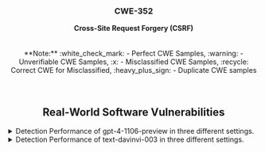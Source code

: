 <p align="center">
  </a>
  <h3 align="center">CWE-352</a></h3>
  <p align="center">
    <b>Cross-Site Request Forgery (CSRF)</b><br><br><br> **Note:** :white_check_mark: - Perfect CWE Samples, :warning: - Unverifiable CWE Samples, :x: - Misclassified CWE Samples, :recycle: Correct CWE for Misclassified, :heavy_plus_sign: - Duplicate CWE samples <br><br><br>
  </p>
</p>
<div align="center">

## Real-World Software Vulnerabilities

</div>

<details>
<summary>Detection Performance of gpt-4-1106-preview in three different settings.</summary><br>


<h3>
    <b>
        <div align="center">
            :x: - Misclassified CWE Samples, :recycle: Correct CWE for Misclassified
        </div>
    </b>
</h3>
  
<div align="center">

|  Sample   |  gpt-4-1106 (No explanation) | gpt-4-1106-CWEtype  | gpt-4-1106 (with explanation)  | gpt-4-1106-CWEtype  | gpt-4-1106 (with explanation and highlighted code segment) | gpt-4-1106-CWEtype |
|-----------|------------------------|---------------------|-----------------------------|---------------------------|-----------------------------------|-------------------|
|  :x: CWE352-1540 [:recycle: CWE-352, CWE-79]  |  Yes  |  **CWE-79 (80%)**   |  Yes  |  **CWE-79 (90%)**, CWE-200 (80%), CWE-120 (60%), CWE-306 (70%)                              |  Yes  |  **CWE-79 (90%)**; code:Don't Know  |
|  :x: CWE352-1580 [:recycle: CWE-352, CWE-319]  |  Yes  |  **CWE-319 (90%)**  |  Yes  |  CWE-120 (70%), CWE-20 (80%), **CWE-319(90%)**, CWE-259(50%), CWE-401 (70%), CWE-755 (60%)  |  Yes  |  **CWE-319 (90%)**; **code:1/2**  | 
|  Total                                       |  2/2  |  0/2            |  2/2  |  0/2                                                                                    |  2/2  |  0/2                          |

</div>
</details>


<details>
  <summary>Detection Performance of text-davinvi-003 in three different settings.</summary><br>


  <h3>
    <b>
        <div align="center">
            :x: - Misclassified CWE Samples, :recycle: Correct CWE for Misclassified
        </div>
    </b>
</h3>

<div align="center">

|  Sample   |  text-davinvi-003 (No explanation) | text-davinvi-003-CWEtype  | text-davinvi-003 (with explanation)  | text-davinvi-003-CWEtype  | text-davinvi-003 (with explanation and highlighted code segment) | text-davinvi-003-CWEtype |
|-----------|------------------------|---------------------|-----------------------------|---------------------------|-----------------------------------|-------------------|
| :x: CWE352-1540 [:recycle: CWE-352, CWE-79]  |  No  |  -             |  Yes  |  CWE-120 (95%)  |  Yes  |  CWE-120 (90%); code: Don't Know  |
| :x: CWE352-1580 [:recycle: CWE-352, CWE-319]  |  Yes |  CWE-20 (90%)  |  Yes  |  CWE-20 (90%)   |  Yes  |  CWE-20 (90%); code: No  |
|  Total        |  1/2 |  0/2           |  2/2  |  0/2            |  2/2  |  0/2                     |
</div>
</details>
